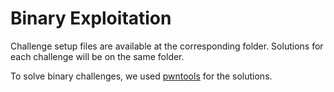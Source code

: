 # Binary Exploitation

Challenge setup files are available at the corresponding folder.
Solutions for each challenge will be on the same folder.

To solve binary challenges, we used [pwntools](https://github.com/Gallopsled/pwntools) for the solutions.
